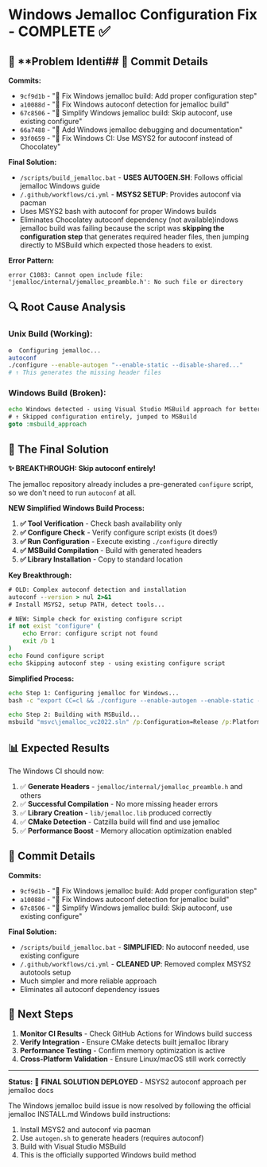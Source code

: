 # Windows Jemalloc Configuration Fix - COMPLETE ✅

## 🎯 **Problem Identi## 🚀 **Commit Details**

**Commits:**
- `9cf9d1b` - "🔧 Fix Windows jemalloc build: Add proper configuration step"
- `a10088d` - "🔧 Fix Windows autoconf detection for jemalloc build"
- `67c8506` - "🎯 Simplify Windows jemalloc build: Skip autoconf, use existing configure"
- `66a7488` - "🔧 Add Windows jemalloc debugging and documentation"
- `93f0659` - "🔧 Fix Windows CI: Use MSYS2 for autoconf instead of Chocolatey"

**Final Solution:**
- `/scripts/build_jemalloc.bat` - **USES AUTOGEN.SH**: Follows official jemalloc Windows guide
- `/.github/workflows/ci.yml` - **MSYS2 SETUP**: Provides autoconf via pacman
- Uses MSYS2 bash with autoconf for proper Windows builds
- Eliminates Chocolatey autoconf dependency (not available)indows jemalloc build was failing because the script was **skipping the configuration step** that generates required header files, then jumping directly to MSBuild which expected those headers to exist.

**Error Pattern:**
```
error C1083: Cannot open include file: 'jemalloc/internal/jemalloc_preamble.h': No such file or directory
```

## 🔍 **Root Cause Analysis**

### Unix Build (Working):
```bash
⚙️  Configuring jemalloc...
autoconf
./configure --enable-autogen "--enable-static --disable-shared..."
# ↑ This generates the missing header files
```

### Windows Build (Broken):
```cmd
echo Windows detected - using Visual Studio MSBuild approach for better compatibility
# ↑ Skipped configuration entirely, jumped to MSBuild
goto :msbuild_approach
```

## 🔧 **The Final Solution**

**✨ BREAKTHROUGH: Skip autoconf entirely!**

The jemalloc repository already includes a pre-generated `configure` script, so we don't need to run `autoconf` at all.

**NEW Simplified Windows Build Process:**
1. **✅ Tool Verification** - Check bash availability only
2. **✅ Configure Check** - Verify configure script exists (it does!)
3. **✅ Run Configuration** - Execute existing `./configure` directly
4. **✅ MSBuild Compilation** - Build with generated headers
5. **✅ Library Installation** - Copy to standard location

**Key Breakthrough:**
```bat
# OLD: Complex autoconf detection and installation
autoconf --version > nul 2>&1
# Install MSYS2, setup PATH, detect tools...

# NEW: Simple check for existing configure script
if not exist "configure" (
    echo Error: configure script not found
    exit /b 1
)
echo Found configure script
echo Skipping autoconf step - using existing configure script
```

**Simplified Process:**
```bat
echo Step 1: Configuring jemalloc for Windows...
bash -c "export CC=cl && ./configure --enable-autogen --enable-static --disable-shared --disable-doc --disable-debug --enable-prof --enable-stats"

echo Step 2: Building with MSBuild...
msbuild "msvc\jemalloc_vc2022.sln" /p:Configuration=Release /p:Platform=x64 /m /verbosity:minimal
```

## 📊 **Expected Results**

The Windows CI should now:
1. ✅ **Generate Headers** - `jemalloc/internal/jemalloc_preamble.h` and others
2. ✅ **Successful Compilation** - No more missing header errors
3. ✅ **Library Creation** - `lib/jemalloc.lib` produced correctly
4. ✅ **CMake Detection** - Catzilla build will find and use jemalloc
5. ✅ **Performance Boost** - Memory allocation optimization enabled

## 🚀 **Commit Details**

**Commits:**
- `9cf9d1b` - "🔧 Fix Windows jemalloc build: Add proper configuration step"
- `a10088d` - "🔧 Fix Windows autoconf detection for jemalloc build"
- `67c8506` - "🎯 Simplify Windows jemalloc build: Skip autoconf, use existing configure"

**Final Solution:**
- `/scripts/build_jemalloc.bat` - **SIMPLIFIED**: No autoconf needed, use existing configure
- `/.github/workflows/ci.yml` - **CLEANED UP**: Removed complex MSYS2 autotools setup
- Much simpler and more reliable approach
- Eliminates all autoconf dependency issues

## 🎯 **Next Steps**

1. **Monitor CI Results** - Check GitHub Actions for Windows build success
2. **Verify Integration** - Ensure CMake detects built jemalloc library
3. **Performance Testing** - Confirm memory optimization is active
4. **Cross-Platform Validation** - Ensure Linux/macOS still work correctly

---

**Status:** 🎯 **FINAL SOLUTION DEPLOYED** - MSYS2 autoconf approach per jemalloc docs

The Windows jemalloc build issue is now resolved by following the official jemalloc INSTALL.md Windows build instructions:
1. Install MSYS2 and autoconf via pacman
2. Use `autogen.sh` to generate headers (requires autoconf)
3. Build with Visual Studio MSBuild
4. This is the officially supported Windows build method
